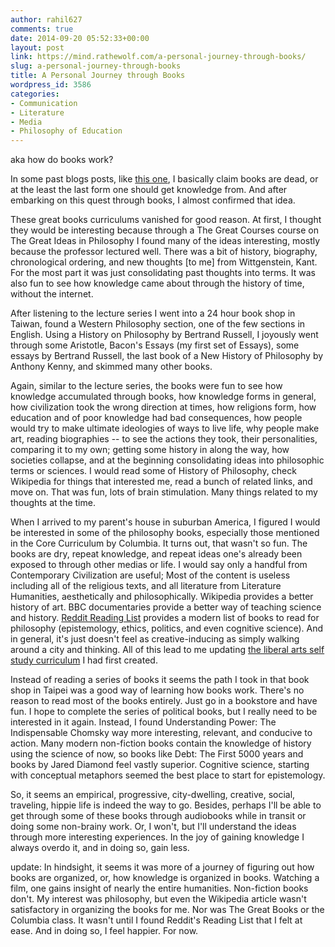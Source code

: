 ```yaml
---
author: rahil627
comments: true
date: 2014-09-20 05:52:33+00:00
layout: post
link: https://mind.rathewolf.com/a-personal-journey-through-books/
slug: a-personal-journey-through-books
title: A Personal Journey through Books
wordpress_id: 3586
categories:
- Communication
- Literature
- Media
- Philosophy of Education
---
```


aka how do books work?

In some past blogs posts, like [this one](https://mind.rathewolf.com/the-obsolescence-of-literature-and-the-future-of-education), I basically claim books are dead, or at the least the last form one should get knowledge from. And after embarking on this quest through books, I almost confirmed that idea.

These great books curriculums vanished for good reason. At first, I thought they would be interesting because through a The Great Courses course on The Great Ideas in Philosophy I found many of the ideas interesting, mostly because the professor lectured well. There was a bit of history, biography, chronological ordering, and new thoughts [to me] from Wittgenstein, Kant. For the most part it was just consolidating past thoughts into terms. It was also fun to see how knowledge came about through the history of time, without the internet.

After listening to the lecture series I went into a 24 hour book shop in Taiwan, found a Western Philosophy section, one of the few sections in English. Using a History on Philosophy by Bertrand Russell, I joyously went through some Aristotle, Bacon's Essays (my first set of Essays), some essays by Bertrand Russell, the last book of a New History of Philosophy by Anthony Kenny, and skimmed many other books.

Again, similar to the lecture series, the books were fun to see how knowledge accumulated through books, how knowledge forms in general, how civilization took the wrong direction at times, how religions form, how education and of poor knowledge had bad consequences, how people would try to make ultimate ideologies of ways to live life, why people make art, reading biographies -- to see the actions they took, their personalities, comparing it to my own; getting some history in along the way, how societies collapse, and at the beginning consolidating ideas into philosophic terms or sciences. I would read some of History of Philosophy, check Wikipedia for things that interested me, read a bunch of related links, and move on. That was fun, lots of brain stimulation. Many things related to my thoughts at the time.

When I arrived to my parent's house in suburban America, I figured I would be interested in some of the philosophy books, especially those mentioned in the Core Curriculum by Columbia. It turns out, that wasn't so fun. The books are dry, repeat knowledge, and repeat ideas one's already been exposed to through other medias or life. I would say only a handful from Contemporary Civilization are useful; Most of the content is useless including all of the religious texts, and all literature from Literature Humanities, aesthetically and philosophically. Wikipedia provides a better history of art. BBC documentaries provide a better way of teaching science and history. [Reddit Reading List](http://www.reddit.com/r/philosophy/wiki/readinglist) provides a modern list of books to read for philosophy (epistemology, ethics, politics, and even cognitive science). And in general, it's just doesn't feel as creative-inducing as simply walking around a city and thinking. All of this lead to me updating [the liberal arts self study curriculum](https://mind.rathewolf.com/a-liberal-arts-self-study-curriculum) I had first created.

Instead of reading a series of books it seems the path I took in that book shop in Taipei was a good way of learning how books work. There's no reason to read most of the books entirely. Just go in a bookstore and have fun. I hope to complete the series of political books, but I really need to be interested in it again. Instead, I found Understanding Power: The Indispensable Chomsky way more interesting, relevant, and conducive to action. Many modern non-fiction books contain the knowledge of history using the science of now, so books like Debt: The First 5000 years and books by Jared Diamond feel vastly superior. Cognitive science, starting with conceptual metaphors seemed the best place to start for epistemology.

So, it seems an empirical, progressive, city-dwelling, creative, social, traveling, hippie life is indeed the way to go. Besides, perhaps I'll be able to get through some of these books through audiobooks while in transit or doing some non-brainy work. Or, I won't, but I'll understand the ideas through more interesting experiences. In the joy of gaining knowledge I always overdo it, and in doing so, gain less.

update:
In hindsight, it seems it was more of a journey of figuring out how books are organized, or, how knowledge is organized in books. Watching a film, one gains insight of nearly the entire humanities. Non-fiction books don't. My interest was philosophy, but even the Wikipedia article wasn't satisfactory in organizing the books for me. Nor was The Great Books or the Columbia class. It wasn't until I found Reddit's Reading List that I felt at ease. And in doing so, I feel happier. For now.
